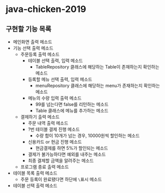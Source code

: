 # java-chicken-2019

## 구현할 기능 목록

 - 메인화면 출력 메소드
 - 기능 선택 출력 메소드
     - 주문등록 출력 메소드
         - 테이블 선택 출력, 입력 메소드
             - TableRepository 클래스에 해당하는 Table이 존재하는지 확인하는 메소드
         - 등록할 메뉴 선택 출력, 입력 메소드
             - menuRepository 클래스에 해당하는 menu가 존재하는지 확인하는 메소드
         - 메뉴의 수량 입력 출력 메소드
             - 99를 넘는다면 false를 리턴하는 메소드
             - Table 클래스에 메뉴를 추가하는 메소드
     - 결제하기 출력 메소드
         - 주문 내역 출력 메소드
         - ?번 테이블 결제 진행 메소드
             - 수량 합이 10개가 넘는 경우, 10000원씩 할인하는 메소드
         - 신용카드 or 현금 진행 메소드
             - 현금결제를 하면 5%가 할인되는 메소드
         - 결제가 불가능하다면 예외를 내주는 메소드
         - 최종 결제할 금액을 알려주는 메소드
     - 프로그램 종료 출력 메소드
 - 테이블 목록 출력 메소드
     - 주문 등록이 완료됐다면 하단에 `\`표시 메소드
 - 테이블 선택 출력 메소드